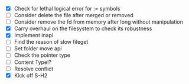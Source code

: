 - [x] Check for lethal logical error for := symbols
- [ ] Consider delete the file after merged or removed
- [ ] Consider remove the fd from memory after long without manipulation
- [x] Carry overhaul on the filesystem to check its robustness
- [x] Implement inapi
- [ ] Find the reason of slow fileget
- [ ] Set folder move api
- [ ] Check the pointer type
- [ ] Content Type!?
- [ ] Resolve conflict
- [x] Kick off S-H2
